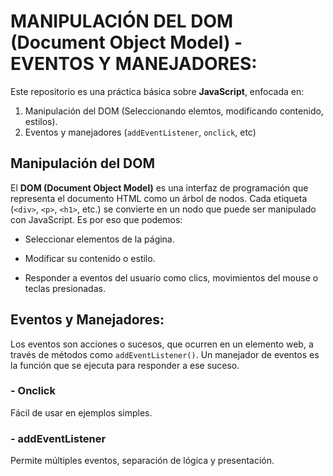 # MANIPULACIÓN DEL DOM (Document Object Model) - EVENTOS Y MANEJADORES:

Este repositorio es una práctica básica sobre **JavaScript**, enfocada en:

1. Manipulación del DOM (Seleccionando elemtos, modificando contenido, estilos).
2. Eventos y manejadores (`addEventListener`, `onclick`, etc)

## Manipulación del DOM

El **DOM (Document Object Model)** es una interfaz de programación que representa el documento HTML como un árbol de nodos. 
Cada etiqueta (`<div>`, `<p>`, `<h1>`, etc.) se convierte en un nodo que puede ser manipulado con JavaScript. Es por eso que podemos:

- Seleccionar elementos de la página.

- Modificar su contenido o estilo.

- Responder a eventos del usuario como clics, movimientos del mouse o teclas presionadas.

## Eventos y Manejadores:
Los eventos son acciones o sucesos, que ocurren en un elemento web, a través de métodos como `addEventListener()`.
Un manejador de eventos es la función que se ejecuta para responder a ese suceso.

### - **Onclick** 
Fácil de usar en ejemplos simples.

### - **addEventListener** 
Permite múltiples eventos, separación de lógica y presentación.
